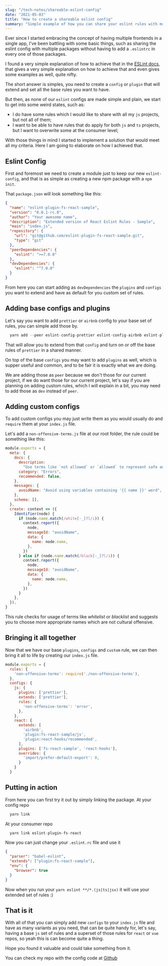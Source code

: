 ```yaml
---
slug: "/tech-notes/shareable-eslint-config"
date: "2021-05-03"
title: "How to create a shareable eslint config"
summary: "Simple example of how you can share your eslint rules with multiple repos."
---
```


Ever since I started embracing the concept of having multiple frontends in a
single app, I've been battling with some basic things, such as sharing the
eslint config with multiple packages without having to add a `.eslintrc` in
every one of those packages.

I found a very simple explanation of how to achieve that in the [ESLint docs](https://eslint.org/docs/developer-guide/shareable-configs), that gives a very simple explanation on how to achieve that and even gives some examples as
well, quite nifty.

The short answer is simples, you need to create a `config` or `plugin` that will
extend and set all the base rules you want to have.

But then, as none of our `eslint` configs are made simple and plain, we start to
get into some weird states, such as:

- I do have some rules which I would like to share with all my `js` projects, but not all of them;
- I want to be able to have rules that do apply for both `js` and `ts` projects, but I want to overwrite some at the consumer level;

With those things in mind I started to implement a solution that would meet all
my criteria. Here I am going to elaborate on how I achieved that.

## Eslint Config

First and foremost we need to create a module just to keep our new
`eslint-config`, and that is as simple as creating a new npm package with a `npm init`.

That `package.json` will look something like this:

```json
{
  "name": "eslint-plugin-fs-react-sample",
  "version": "0.0.1-rc.0",
  "author": "Your awesome name",
  "description": "Extended version of React Eslint Rules - Sample",
  "main": "index.js",
  "repository": {
    "url": "git@github.com/eslint-plugin-fs-react-sample.git",
    "type": "git"
  },
  "peerDependencies": {
    "eslint": ">=7.0.0"
  },
  "devDependencies": {
    "eslint": "^7.0.0"
  }
}
```

From here you can start adding as `devDependencies` the `plugins` and `configs` you want to extend and have as default for you custom set of rules.

## Adding base configs and plugins

Let's say you want to add `prettier` or `airbnb` config to your base set of rules, you can simple add those by.

```js
  yarn add --peer eslint-config-prettier eslint-config-airbnb eslint-plugin-react-hooks eslint-plugin-prettier
```

That will allow you to extend from that `config` and turn on or off the base rules of `prettier` in a shared manner.

On top of the base `configs` you may want to add `plugins` as well, which is supper useful and common, and to be fair it is exactly what we are doing.

We are adding those as `peer` because we don't those for our current project, if we do want those for our current project, let's say if you are planning on adding custom rules, which I will explain in a bit, you may need to add those as `dev` instead of `peer`.

## Adding custom configs

To add custom configs you may just write them as you would usually do and `require` them at your `index.js` file.

Let's add a `non-offensive-terms.js` file at our root folder, the rule could be something like this:

```js
module.exports = {
  meta: {
    docs: {
      description:
        "Use terms like `not allowed` or `allowed` to represent safe and unsafe values.",
      category: "Errors",
      recommended: false,
    },
    messages: {
      avoidName: "Avoid using variables containing '{{ name }}' word",
    },
    schema: [],
  },
  create: context => ({
    Identifier(node) {
      if (node.name.match(/white[-_]?l/i)) {
        context.report({
          node,
          messageId: "avoidName",
          data: {
            name: node.name,
          },
        })
      } else if (node.name.match(/black[-_]?l/i)) {
        context.report({
          node,
          messageId: "avoidName",
          data: {
            name: node.name,
          },
        })
      }
    },
  }),
}
```

This rule checks for usage of terms like _whitelist_ or _blacklist_ and suggests you to choose more appropriate names which are not cultural offensive.

## Bringing it all together

Now that we have our base `plugins`, `configs` and `custom` rule, we can then bring it all to life by creating our `index.js` file.

```js
module.exports = {
  rules: {
    'non-offensive-terms': require('./non-offensive-terms'),
  },
  configs: {
    js: {
      plugins: ['prettier'],
      extends: ['prettier'],
      rules: {
        'non-offensive-terms': 'error',
      },
    },
    react: {
      extends: [
        'airbnb',
        'plugin:fs-react-sample/js',
        'plugin:react-hooks/recommended',
      ],
      plugins: ['fs-react-sample', 'react-hooks'],
      overrides: {
        'import/prefer-default-export': 0,
      }
    }
  }
```

## Putting in action

From here you can first try it out by simply linking the package.
At your config repo

```js
  yarn link
```

At your consumer repo

```js
  yarn link eslint-plugin-fs-react
```

Now you can just change your `.eslint.rc` file and use it

```json
{
  "parser": "babel-eslint",
  "extends": ["plugin:fs-react-sample"],
  "env": {
    "browser": true
  }
}
```

Now when you run your `yarn eslint **/*.(js|ts|jsx)` it will use your extended set of rules :)

## That is it

With all of that you can simply add new `configs` to your `index.js` file and have as many variants as you need, that can be quite handy for, let's say, having a base `js` set of rules and a superset of those rules for `react` or `vue` repos, so yeah this is can become quite a thing.

Hope you found it valuable and could take something from it.

You can check my repo with the config code at [Github](https://github.com/FrancoSirena/eslint-plugin-fs-react-sample)

